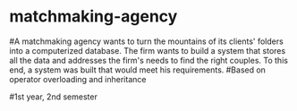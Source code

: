 # matchmaking-agency
#A matchmaking agency wants to turn the mountains of its clients' folders into a computerized database. The firm wants to build a system that stores all the data and addresses the firm's needs to find the right couples. To this end, a system was built that would meet his requirements.
#Based on operator overloading and inheritance

#1st year, 2nd semester
